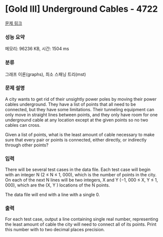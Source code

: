 # [Gold III] Underground Cables - 4722 

[문제 링크](https://www.acmicpc.net/problem/4722) 

### 성능 요약

메모리: 96236 KB, 시간: 1504 ms

### 분류

그래프 이론(graphs), 최소 스패닝 트리(mst)

### 문제 설명

<p>A city wants to get rid of their unsightly power poles by moving their power cables underground. They have a list of points that all need to be connected, but they have some limitations. Their tunneling equipment can only move in straight lines between points, and they only have room for one underground cable at any location except at the given points so no two cables can cross.</p>

<p>Given a list of points, what is the least amount of cable necessary to make sure that every pair or points is connected, either directly, or indirectly through other points?</p>

### 입력 

 <p>There will be several test cases in the data file. Each test case will begin with an integer N (2 ≤ N ≤ 1, 000), which is the number of points in the city. On each of the next N lines will be two integers, X and Y (−1, 000 ≤ X, Y ≤ 1, 000), which are the (X, Y ) locations of the N points.</p>

<p>The data file will end with a line with a single 0.</p>

### 출력 

 <p>For each test case, output a line containing single real number, representing the least amount of cable the city will need to connect all of its points. Print this number with to two decimal places precision.</p>

